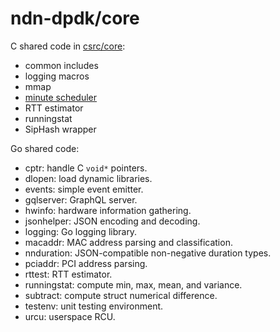 # ndn-dpdk/core

C shared code in [csrc/core](../csrc/core/):

* common includes
* logging macros
* mmap
* [minute scheduler](mintmr.md)
* RTT estimator
* runningstat
* SipHash wrapper

Go shared code:

* cptr: handle C `void*` pointers.
* dlopen: load dynamic libraries.
* events: simple event emitter.
* gqlserver: GraphQL server.
* hwinfo: hardware information gathering.
* jsonhelper: JSON encoding and decoding.
* logging: Go logging library.
* macaddr: MAC address parsing and classification.
* nnduration: JSON-compatible non-negative duration types.
* pciaddr: PCI address parsing.
* rttest: RTT estimator.
* runningstat: compute min, max, mean, and variance.
* subtract: compute struct numerical difference.
* testenv: unit testing environment.
* urcu: userspace RCU.
